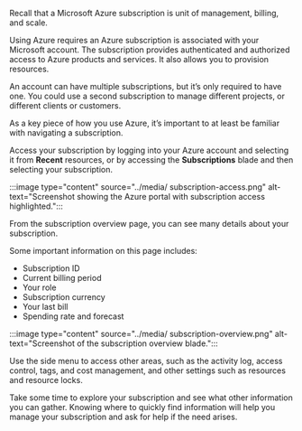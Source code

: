 Recall that a Microsoft Azure subscription is unit of management, billing, and scale.

Using Azure requires an Azure subscription is associated with your Microsoft account. The subscription provides authenticated and authorized access to Azure products and services. It also allows you to provision resources.

An account can have multiple subscriptions, but it’s only required to have one. You could use a second subscription to manage different projects, or different clients or customers.

As a key piece of how you use Azure, it’s important to at least be familiar with navigating a subscription.

Access your subscription by logging into your Azure account and selecting it from **Recent** resources, or by accessing the **Subscriptions** blade and then selecting your subscription.

:::image type="content" source="../media/ subscription-access.png" alt-text="Screenshot showing the Azure portal with subscription access highlighted.":::

From the subscription overview page, you can see many details about your subscription. 

Some important information on this page includes:
* Subscription ID
* Current billing period
* Your role
* Subscription currency
* Your last bill
* Spending rate and forecast

:::image type="content" source="../media/ subscription-overview.png" alt-text="Screenshot of the subscription overview blade.":::

Use the side menu to access other areas, such as the activity log, access control, tags, and cost management, and other settings such as resources and resource locks.

Take some time to explore your subscription and see what other information you can gather. Knowing where to quickly find information will help you manage your subscription and ask for help if the need arises.